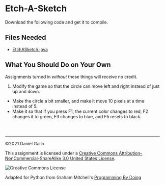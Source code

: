 # Etch-A-Sketch


Download the following code and get it to compile.


## Files Needed


* [EtchASketch.java](examples/EtchASketch.java)


What You Should Do on Your Own
------------------------------


Assignments turned in *without* these things will receive
no credit.


1. Modify the game so that the circle can move left and right instead
 of just up and down.
 - Make the circle a bit smaller, and make it move 10 pixels at a time instead of 5.
 - Make it so that if you press F1, the current color changes to red,
 F2 changes it to green, F3 changes to blue, and F5 resets to black.





```



```



---


©2021 Daniel Gallo


This assignment is licensed under a
[Creative Commons Attribution-NonCommercial-ShareAlike 3.0 United States License](https://creativecommons.org/licenses/by-nc-sa/3.0/us/deed.en_US).  

![Creative Commons License](images/by-nc-sa.png)





Adapted for Python from Graham Mitchell's [Programming By Doing](https://programmingbydoing.com/)